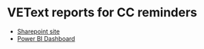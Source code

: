 # VEText reports for CC reminders

- [Sharepoint site](https://dvagov.sharepoint.com/sites/vhavetext/SitePages/Wiki/gen_reports.aspx)
- [Power BI Dashboard](https://app.powerbigov.us/groups/me/apps/edb20dd9-adff-4cdb-9e08-35ecc7e2ea94/reports/a478c899-42bb-4c82-84a0-edb04cfce4c6/ReportSection99642ad0ac7c70206011?ctid=e95f1b23-abaf-45ee-821d-b7ab251ab3bf)
